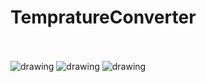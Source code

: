 # TempratureConverter
<br><br>
<img src="https://user-images.githubusercontent.com/52134154/164286046-06e38480-7f1f-499b-91e6-a1bc0493ff16.png" alt="drawing" />
<img src="https://user-images.githubusercontent.com/52134154/164286068-b0e68310-1a55-4ba6-bfc7-6855964f0f87.png" alt="drawing" />
<img src="https://user-images.githubusercontent.com/52134154/164286082-dafb2beb-8595-439c-b559-f17a961cbf1b.png" alt="drawing" />
## 
